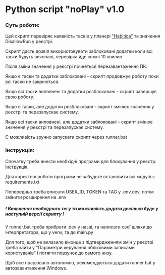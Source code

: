 <h1>Python script "noPlay" v1.0</h1>
<h3>Суть роботи:</h3>
<p>Цей скрипт перевіряє наявність тасків у планері <a href="https://habitica.com">"Habitica"</a> та значення DisallowRun у реєстрі.</p>
<p>Скрипт дасть дозвіл використовувати заблоковані додатки коли всі таски будуть виконані, перевірка йде кожні 10 хвилин.</p>
<p>Після зміни значення у реєстрі почнеться перезавантаження ПК.</p>
<p>Якщо є таски та додатки заблоковані - скрипт продовжує роботу поки всі таски не закриються.</p>
<p>Якщо всі таски виповнені та додатки розблоковані - скрипт завершує свою роботу.</p>
<p>Якщо є таски, але додатки розблоковані - скрипт змінює значення у реєстрі та перезапускає систему.</p>
<p>Якщо всі таски виповнені, але додатки заблоковані - скрипт змінює значення у реєстрі та перезапускає систему.</p>
<p>Є можливість зручно запускати скрипт через runner.bat</p>

<h3>Інструкція:</h3>
<p>Спочатку треба внести необхідні програми для блокування у реєстр. 
<a href="https://www.maketecheasier.com/block-applications-windows10/">Інструкція.</a></p>
<p>Для коректної роботи програми не забудьте встановити всі модулі з requirements.txt</p>
<p>Попередньо треба вписати USER_ID, TOKEN та TAG у .env.dev, потім змінити розширення на .env</p>
<h5>! Виявлення необхідного тегу та можливість додати декілька буде у наступній версії скрипту !</h5>
<p>У runner.bat треба прибрати .dev у назві, та написати свої шляхи до інтерпретатора, що у venv, та до main.py</p>
<p>Для того, щоб не вилазило віконце з підтвердженням змін у реєстрі треба зайти у "Параметри керування обліковими записами користувачів" і потягти повзунок до самого низу.</p>
<p>Щоб все працювало автономно, рекомендується додати runner.bat у автозавантаження Windows.</p>